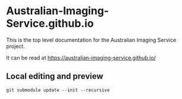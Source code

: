 # Australian-Imaging-Service.github.io

This is the top level documentation for the Australian Imaging Service project.

It can be read at https://australian-imaging-service.github.io/

## Local editing and preview

```
git submodule update --init --recursive
```
